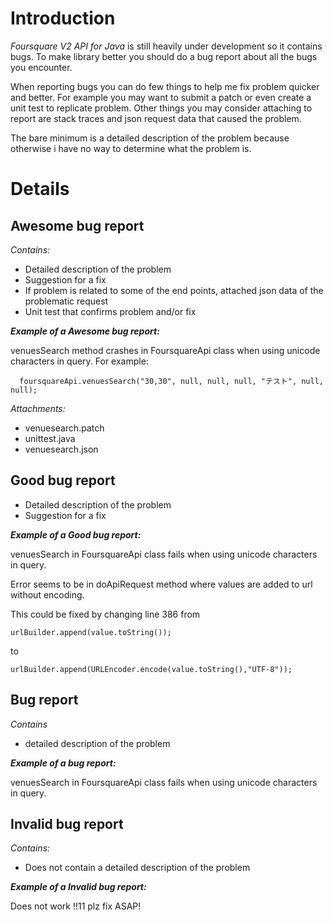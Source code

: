 # Introduction #

_Foursquare V2 API for Java_ is still heavily under development so it contains bugs. To make library better you should do a bug report about all the bugs you encounter.

When reporting bugs you can do few things to help me fix problem quicker and better. For example you may want to submit a patch or even create a unit test to replicate problem. Other things you may consider attaching to report are stack traces and json request data that caused the problem.

The bare minimum is a detailed description of the problem because otherwise i have no way to determine what the problem is.

# Details #

## Awesome bug report ##

_Contains:_

  * Detailed description of the problem
  * Suggestion for a fix
  * If problem is related to some of the end points, attached json data of the problematic request
  * Unit test that confirms problem and/or fix

_**Example of a Awesome bug report:**_

venuesSearch method crashes in FoursquareApi class when using unicode characters in query. For example:

```
  foursquareApi.venuesSearch("30,30", null, null, null, "テスト", null, null);
```

_Attachments:_
  * venuesearch.patch
  * unittest.java
  * venuesearch.json

## Good bug report ##

  * Detailed description of the problem
  * Suggestion for a fix

_**Example of a Good bug report:**_

venuesSearch in FoursquareApi class fails when using unicode characters in query.

Error seems to be in doApiRequest method where values are added to url without encoding.

This could be fixed by changing line 386 from
```
urlBuilder.append(value.toString());
```
to
```
urlBuilder.append(URLEncoder.encode(value.toString(),"UTF-8"));
```

## Bug report ##

_Contains_
  * detailed description of the problem

_**Example of a bug report:**_

venuesSearch in FoursquareApi class fails when using unicode characters in query.

## Invalid bug report ##

_Contains:_
  * Does not contain a detailed description of the problem

_**Example of a Invalid bug report:**_

Does not work !!11 plz fix ASAP!